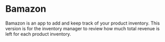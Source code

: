 # Bamazon

Bamazon is an app to add and keep track of your product inventory. This version is for the inventory manager to review how much total revenue is left for each product inventory.